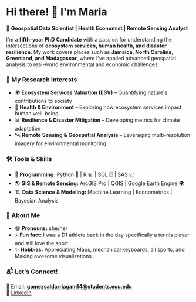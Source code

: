 # Hi there! 👋 I'm Maria  

🚀 **Geospatial Data Scientist | Health Economist | Remote Sensing Analyst**  

I'm a **fifth-year PhD Candidate** with a passion for understanding the intersections of **ecosystem services, human health, and disaster resilience**. My work covers places such as  **Jamaica, North Carolina, Greenland, and Madagascar**, where I've applied advanced geospatial analysis to real-world environmental and economic challenges.  

### 🔬 My Research Interests  

- 🌍 **Ecosystem Services Valuation (ESV)** – Quantifying nature's contributions to society  
- 🏥 **Health & Environment** – Exploring how ecosystem services impact human well-being  
- 📊 **Resilience & Disaster Mitigation** – Developing metrics for climate adaptation  
- 🛰️ **Remote Sensing & Geospatial Analysis** – Leveraging multi-resolution imagery for environmental monitoring  

### 🛠️ Tools & Skills  

- 📌 **Programming:** Python 🐍 | R 📊 | SQL 🗄️ | SAS 📈  
- 🌎 **GIS & Remote Sensing:** ArcGIS Pro | QGIS | Google Earth Engine 🌍  
- 🏗️ **Data Science & Modeling:** Machine Learning | Econometrics | Bayesian Analysis  

### 🎯 About Me  

- 😄 **Pronouns:** she/her  
- ⚡ **Fun fact:** I was a D1 athlete back in the day specifically a tennis player and still love the sport
- ✨ **Hobbies:** Appreciating Maps, mechanical keyboards, all sports, and Making awesome visualizations. 

### 📬 Let's Connect!  

📧 Email: **gomezsaldarriagam14@students.ecu.edu**  
📌 [LinkedIn](https://www.linkedin.com/in/mariagomezsaldarriaga/)
